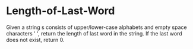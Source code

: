 # Length-of-Last-Word
Given a string s consists of upper/lower-case alphabets and empty space characters ' ', return the length of last word in the string.  If the last word does not exist, return 0.
